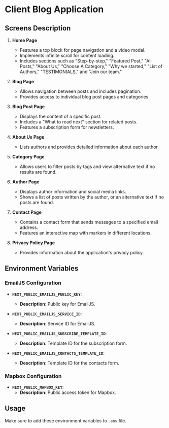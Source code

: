 # Client Blog Application

## Screens Description

1. **Home Page**

   - Features a top block for page navigation and a video modal.
   - Implements infinite scroll for content loading.
   - Includes sections such as "Step-by-step," "Featured Post," "All Posts," "About Us," "Choose A Category," "Why we started," "List of Authors," "TESTIMONIALS," and "Join our team."

2. **Blog Page**

   - Allows navigation between posts and includes pagination.
   - Provides access to individual blog post pages and categories.

3. **Blog Post Page**

   - Displays the content of a specific post.
   - Includes a "What to read next" section for related posts.
   - Features a subscription form for newsletters.

4. **About Us Page**

   - Lists authors and provides detailed information about each author.

5. **Category Page**

   - Allows users to filter posts by tags and view alternative text if no results are found.

6. **Author Page**

   - Displays author information and social media links.
   - Shows a list of posts written by the author, or an alternative text if no posts are found.

7. **Contact Page**

   - Contains a contact form that sends messages to a specified email address.
   - Features an interactive map with markers in different locations.

8. **Privacy Policy Page**
   - Provides information about the application's privacy policy.

## Environment Variables

### EmailJS Configuration

- **`NEXT_PUBLIC_EMAILJS_PUBLIC_KEY`**:

  - **Description**: Public key for EmailJS.

- **`NEXT_PUBLIC_EMAILJS_SERVICE_ID`**:

  - **Description**: Service ID for EmailJS.

- **`NEXT_PUBLIC_EMAILJS_SUBSCRIBE_TEMPLATE_ID`**:

  - **Description**: Template ID for the subscription form.

- **`NEXT_PUBLIC_EMAILJS_CONTACTS_TEMPLATE_ID`**:
  - **Description**: Template ID for the contacts form.

### Mapbox Configuration

- **`NEXT_PUBLIC_MAPBOX_KEY`**:
  - **Description**: Public access token for Mapbox.

## Usage

Make sure to add these environment variables to `.env` file.
